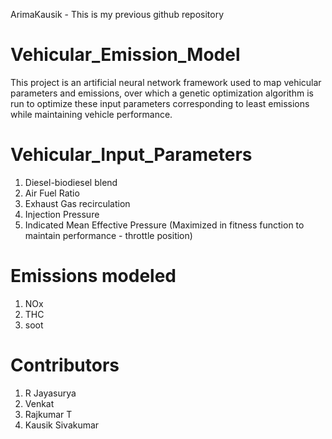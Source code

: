 ArimaKausik - This is my previous github repository
# Vehicular_Emission_Model
This project is an artificial neural network framework used to map vehicular parameters and emissions, over which a genetic optimization algorithm is run to optimize these input parameters corresponding to least emissions while maintaining vehicle performance. 

# Vehicular_Input_Parameters
1) Diesel-biodiesel blend
2) Air Fuel Ratio
3) Exhaust Gas recirculation
4) Injection Pressure
5) Indicated Mean Effective Pressure (Maximized in fitness function to maintain performance - throttle position)

# Emissions modeled
1) NOx
2) THC
3) soot

# Contributors
1) R Jayasurya
2) Venkat
3) Rajkumar T
4) Kausik Sivakumar


